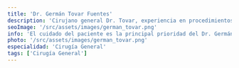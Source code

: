 ```yaml
---
title: 'Dr. Germán Tovar Fuentes'
description: 'Cirujano general Dr. Tovar, experiencia en procedimientos quirúrgicos en nuestra clínica de intervencionismo y corta estancia.'
seoImage: '/src/assets/images/german_tovar.png'
info: 'El cuidado del paciente es la principal prioridad del Dr. Germán Tovar, un cirujano general altamente experimentado y dedicado. Con más de 20 años de práctica, se destaca por su habilidad quirúrgica excepcional y su compromiso con la excelencia en el cuidado del paciente. Su enfoque personalizado y su meticulosa atención a los detalles lo han convertido en un líder respetado en su campo. Se especializa en una variedad de procedimientos quirúrgicos, desde cirugías menores hasta intervenciones más complejas, y su dedicación a mejorar la vida de sus pacientes es evidente en cada aspecto de su práctica médica.'
photo: '/src/assets/images/german_tovar.png'
especialidad: 'Cirugía General'
tags: ['Cirugía General']
---
```

